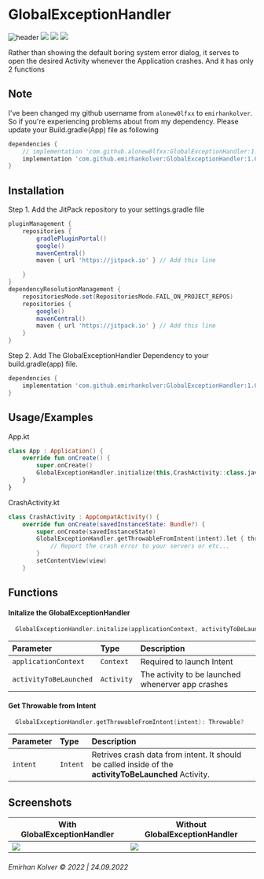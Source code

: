
# GlobalExceptionHandler

![header](https://github.com/emirhankolver/GlobalExceptionHandler/blob/c56bf46d4497edb24425896abf680cc3155a7579/assets/header.png?raw=true)
[![](https://visitcount.itsvg.in/api?id=GlobalExceptionHandler&label=Project%20Views&color=0&icon=5&pretty=true)](https://visitcount.itsvg.in)
[![](https://www.codefactor.io/repository/github/emirhankolver/globalexceptionhandler/badge)](https://www.codefactor.io/repository/github/emirhankolver/globalexceptionhandler)
[![](https://jitpack.io/v/emirhankolver/GlobalExceptionHandler/month.svg)](https://jitpack.io/v/emirhankolver/GlobalExceptionHandler)

Rather than showing the default boring system error dialog, it serves to open the
desired Activity whenever the Application crashes. And it has only 2 functions


## Note
I've been changed my github username from ``alonew0lfxx`` to ``emirhankolver``.
So if you're experiencing problems about from my dependency. 
Please update your Build.gradle(App) file as following

```gradle
dependencies {
    // implementation 'com.github.alonew0lfxx:GlobalExceptionHandler:1.0.1' Uses old username
    implementation 'com.github.emirhankolver:GlobalExceptionHandler:1.0.1'
}
```


## Installation

Step 1. Add the JitPack repository to your settings.gradle file

```gradle
pluginManagement {
    repositories {
        gradlePluginPortal()
        google()
        mavenCentral()
        maven { url 'https://jitpack.io' } // Add this line

    }
}
dependencyResolutionManagement {
    repositoriesMode.set(RepositoriesMode.FAIL_ON_PROJECT_REPOS)
    repositories {
        google()
        mavenCentral()
        maven { url 'https://jitpack.io' } // Add this line
    }
}
```

Step 2. Add The GlobalExceptionHandler Dependency to your build.gradle(app) file.

```gradle
dependencies {
    implementation 'com.github.emirhankolver:GlobalExceptionHandler:1.0.1'
}
```

## Usage/Examples

App.kt
```kotlin
class App : Application() {
    override fun onCreate() {
        super.onCreate()
        GlobalExceptionHandler.initialize(this,CrashActivity::class.java)
    }
}
```

CrashActivity.kt
```kotlin
class CrashActivity : AppCompatActivity() {
    override fun onCreate(savedInstanceState: Bundle?) {
        super.onCreate(savedInstanceState)
        GlobalExceptionHandler.getThrowableFromIntent(intent).let { throwable ->
            // Report the crash error to your servers or etc...
        }
        setContentView(view)
    }
```


## Functions

#### Initalize the GlobalExceptionHandler

```kotlin
  GlobalExceptionHandler.initalize(applicationContext, activityToBeLaunched)
```

| Parameter | Type     | Description                |
| :-------- | :------- | :------------------------- |
| `applicationContext` | `Context` | Required to launch Intent |
| `activityToBeLaunched` | `Activity` | The activity to be launched whenerver app crashes |

#### Get Throwable from Intent

```kotlin
  GlobalExceptionHandler.getThrowableFromIntent(intent): Throwable?
```

| Parameter | Type     | Description                       |
| :-------- | :------- | :-------------------------------- |
| `intent`  | `Intent` | Retrives crash data from intent. It should be called inside of the **activityToBeLaunched** Activity. |

## Screenshots
With GlobalExceptionHandler | Without GlobalExceptionHandler
--- | ---
![](https://github.com/emirhankolver/GlobalExceptionHandler/blob/master/assets/gif1.gif?raw=true) | ![](https://github.com/emirhankolver/GlobalExceptionHandler/blob/master/assets/gif0.gif?raw=true)

###### Emirhan Kolver © 2022 | 24.09.2022
